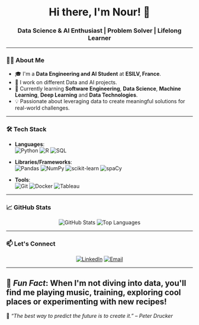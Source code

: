 <h1 align="center">Hi there, I'm Nour! 👋</h1>
<h3 align="center">Data Science & AI Enthusiast | Problem Solver | Lifelong Learner</h3>

---

### 👩‍💻 About Me
- 🎓 I'm a **Data Engineering and AI Student** at **ESILV, France**.
- 🔬 I work on different Data and AI projects.
- 🌱 Currently learning **Software Engineering**, **Data Science**, **Machine Learning**, **Deep Learning** and **Data Technologies**.
- 💡 Passionate about leveraging data to create meaningful solutions for real-world challenges.

---

### 🛠️ Tech Stack
- **Languages**:  
  ![Python](https://img.shields.io/badge/Python-3776AB?style=for-the-badge&logo=python&logoColor=white)
  ![R](https://img.shields.io/badge/R-276DC3?style=for-the-badge&logo=r&logoColor=white)
  ![SQL](https://img.shields.io/badge/SQL-025E8C?style=for-the-badge&logo=postgresql&logoColor=white)

- **Libraries/Frameworks**:  
  ![Pandas](https://img.shields.io/badge/pandas-150458?style=for-the-badge&logo=pandas&logoColor=white)
  ![NumPy](https://img.shields.io/badge/numpy-013243?style=for-the-badge&logo=numpy&logoColor=white)
  ![scikit-learn](https://img.shields.io/badge/scikit--learn-F7931E?style=for-the-badge&logo=scikit-learn&logoColor=white)
  ![spaCy](https://img.shields.io/badge/spaCy-09A3D5?style=for-the-badge&logo=spacy&logoColor=white)

- **Tools**:  
  ![Git](https://img.shields.io/badge/Git-F05032?style=for-the-badge&logo=git&logoColor=white)
  ![Docker](https://img.shields.io/badge/Docker-2496ED?style=for-the-badge&logo=docker&logoColor=white)
  ![Tableau](https://img.shields.io/badge/Tableau-E97627?style=for-the-badge&logo=tableau&logoColor=white)

---

### 📈 GitHub Stats
<p align="center">
  <img src="https://github-readme-stats.vercel.app/api?username=Nour-Affes2&show_icons=true&theme=radical" alt="GitHub Stats" />
  <img src="https://github-readme-stats.vercel.app/api/top-langs/?username=Nour-Affes2&layout=compact&theme=radical" alt="Top Languages" />
</p>

---

### 📫 Let's Connect
<p align="center">
  <a href="[https://linkedin.com/in/your-profile](https://www.linkedin.com/in/nour-affes-01an/)" target="_blank"><img src="https://img.shields.io/badge/LinkedIn-0077B5?style=for-the-badge&logo=linkedin&logoColor=white" alt="LinkedIn"></a>
  <a href="mailto:nouraffes92@gmail.com" target="_blank"><img src="https://img.shields.io/badge/Email-D14836?style=for-the-badge&logo=gmail&logoColor=white" alt="Email"></a>
</p>

---
🌈 _Fun Fact_: When I'm not diving into data, you'll find me playing music, training, exploring cool places or experimenting with new recipes!
---

🌟 _“The best way to predict the future is to create it.” – Peter Drucker_


